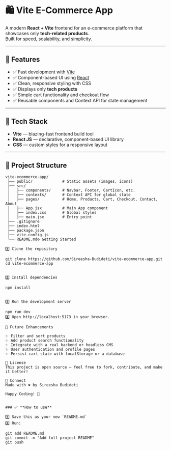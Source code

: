 # 🛍️ Vite E-Commerce App

A modern **React + Vite** frontend for an e-commerce platform that showcases only **tech-related products**.  
Built for speed, scalability, and simplicity.

---

## 🚀 Features

- ✅ Fast development with [Vite](https://vitejs.dev/)
- ✅ Component-based UI using [React](https://reactjs.org/)
- ✅ Clean, responsive styling with CSS
- ✅ Displays only **tech products**
- ✅ Simple cart functionality and checkout flow
- ✅ Reusable components and Context API for state management

---

## 🧩 Tech Stack

- **Vite** — blazing-fast frontend build tool
- **React JS** — declarative, component-based UI library
- **CSS** — custom styles for a responsive layout

---

## 📂 Project Structure

```plaintext
vite-ecommerce-app/
 ├── public/             # Static assets (images, icons)
 ├── src/
 │   ├── components/     # Navbar, Footer, CartIcon, etc.
 │   ├── contexts/       # Context API for global state
 │   ├── pages/          # Home, Products, Cart, Checkout, Contact, About
 │   ├── App.jsx         # Main App component
 │   ├── index.css       # Global styles
 │   ├── main.jsx        # Entry point
 ├── .gitignore
 ├── index.html
 ├── package.json
 ├── vite.config.js
 └── README.md⚙️ Getting Started

1️⃣ Clone the repository

git clone https://github.com/Sireesha-Budideti/vite-ecommerce-app.git
cd vite-ecommerce-app


2️⃣ Install dependencies

npm install


3️⃣ Run the development server

npm run dev
4️⃣ Open http://localhost:5173 in your browser.

🔮 Future Enhancements

✨ Filter and sort products
✨ Add product search functionality
✨ Integrate with a real backend or headless CMS
✨ User authentication and profile pages
✨ Persist cart state with localStorage or a database

📝 License
This project is open source — feel free to fork, contribute, and make it better!

🌟 Connect
Made with ❤️ by Sireesha Budideti

Happy Coding! 🚀


### ✅ **How to use**

1️⃣ Save this as your new `README.md`  
2️⃣ Run:

git add README.md
git commit -m "Add full project README"
git push
